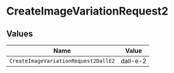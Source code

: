 # CreateImageVariationRequest2


## Values

| Name                                 | Value                                |
| ------------------------------------ | ------------------------------------ |
| `CreateImageVariationRequest2DallE2` | dall-e-2                             |